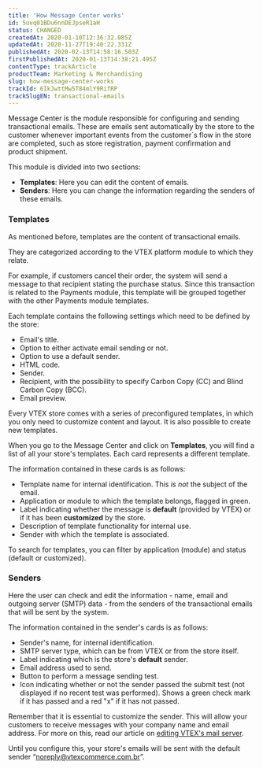 ```yaml
---
title: 'How Message Center works'
id: 5uvq01BDu6nnDEJpseR1aH
status: CHANGED
createdAt: 2020-01-10T12:36:32.085Z
updatedAt: 2020-11-27T19:40:22.331Z
publishedAt: 2020-02-13T14:58:16.503Z
firstPublishedAt: 2020-01-13T14:38:21.495Z
contentType: trackArticle
productTeam: Marketing & Merchandising
slug: how-message-center-works
trackId: 6IkJwttMw5T84mlY9RifRP
trackSlugEN: transactional-emails
---
```


Message Center is the module responsible for configuring and sending transactional emails. These are emails sent automatically by the store to the customer whenever important events from the customer´s flow in the store are completed, such as store registration, payment confirmation and product shipment.

This module is divided into two sections:
- __Templates__: Here you can edit the content of emails.
- __Senders__: Here you can change the information regarding the senders of these emails.


### Templates

As mentioned before, templates are the content of transactional emails.

They are categorized according to the VTEX platform module to which they relate.

For example, if customers cancel their order, the system will send a message to that recipient stating the purchase status. Since this transaction is related to the Payments module, this template will be grouped together with the other Payments module templates.

Each template contains the following settings which need to be defined by the store:
- Email's title.
- Option to either activate email sending or not.
- Option to use a default sender.
- HTML code.
- Sender.
- Recipient, with the possibility to specify Carbon Copy (CC) and Blind Carbon Copy (BCC).
- Email preview.

Every VTEX store comes with a series of preconfigured templates, in which you only need to customize content and layout. It is also possible to create new templates.

When you go to the Message Center and click on __Templates__, you will find a list of all your store's templates. Each card represents a different template.

The information contained in these cards is as follows:

- Template name for internal identification. This *is not* the subject of the email.
- Application or module to which the template belongs, flagged in green. 
- Label indicating whether the message is __default__ (provided by VTEX) or if it has been __customized__ by the store.
- Description of template functionality for internal use.
- Sender with which the template is associated.

To search for templates, you can filter by application (module) and status (default or customized).


### Senders

Here the user can check and edit the information - name, email and outgoing server (SMTP) data - from the senders of the transactional emails that will be sent by the system.

The information contained in the sender's cards is as follows: 

- Sender's name, for internal identification.
- SMTP server type, which can be from VTEX or from the store itself.
- Label indicating which is the store's __default__ sender.
- Email address used to send.
- Button to perform a message sending test.
- Icon indicating whether or not the sender passed the submit test (not displayed if no recent test was performed). Shows a green check mark if it has passed and a red "x" if it has not passed.

Remember that it is essential to customize the sender. This will allow your customers to receive messages with your company name and email address. For more on this, read our article on [editing VTEX's mail server](https://help.vtex.com/en/tutorial/customizing-the-vtex-smtp--tutorials_2733).

Until you configure this, your store's emails will be sent with the default sender “noreply@vtexcommerce.com.br”.
